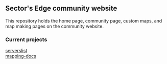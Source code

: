 ## Sector's Edge community website
This repository holds the home page, community page, custom maps, and map making pages on the community website.

### Current projects
[serverslist](https://github.com/sectorsedgecommunity/serverslist)<br>
[mapping-docs](https://github.com/sectorsedgecommunity/mapping-docs)